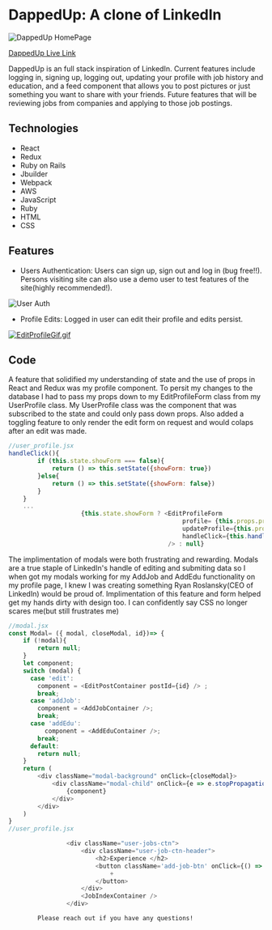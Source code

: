 # DappedUp: A clone of LinkedIn

![DappedUp HomePage](https://user-images.githubusercontent.com/76965024/119146959-24d7c000-ba19-11eb-90a5-19a908ebc2fe.JPG)

[DappedUp Live Link ](https://dappedup.herokuapp.com/#/) 

DappedUp is an full stack inspiration of LinkedIn. Current features include logging in, signing up, logging out, updating your profile with job history and education, and a feed component that allows you to post pictures or just something you want to share with your friends. Future features that will be reviewing jobs from companies and applying to those job postings. 

## Technologies 
* React
* Redux
* Ruby on Rails
* Jbuilder
* Webpack 
* AWS
* JavaScript
* Ruby
* HTML
* CSS

## Features 
* Users Authentication: Users can sign up, sign out and log in (bug free!!). Persons visiting site can also use a demo user to test features of the site(highly recommended!). 

![User Auth](https://s4.gifyu.com/images/UserAuthGif.gif)

* Profile Edits: Logged in user can edit their profile and edits persist. 

[![EditProfileGif.gif](https://s4.gifyu.com/images/EditProfileGif.gif)](https://gifyu.com/image/rPao)

## Code
 A feature that solidified my understanding of state and the use of props in React and Redux was my profile component. To persit my changes to the database I had to pass my props down to my EditProfileForm class from my UserProfile class. My UserProfile class was the component that was subscribed to the state and could only pass down props. Also added a toggling feature to only render the edit form on request and would colaps after an edit was made.   

```javascript
//user_profile.jsx
handleClick(){ 
        if (this.state.showForm === false){ 
            return () => this.setState({showForm: true}) 
        }else{ 
            return () => this.setState({showForm: false})
        }    
    }
    ...
                    {this.state.showForm ? <EditProfileForm 
                                                profile= {this.props.profile} 
                                                updateProfile={this.props.updateProfile} 
                                                handleClick={this.handleClick()}
                                            /> : null}
```

The implimentation of modals were both frustrating and rewarding. Modals are a true staple of LinkedIn's handle of editing and submiting data so I when got my modals working for my AddJob and AddEdu functionality on my profile page, I knew I was creating something Ryan Roslansky(CEO of LinkedIn) would be proud of. Implimentation of this feature and form helped get my hands dirty with design too. I can confidently say CSS no longer scares me(but still frustrates me) 

```javascript
//modal.jsx
const Modal= ({ modal, closeModal, id})=> { 
    if (!modal){ 
        return null; 
    }
    let component;
    switch (modal) {
      case 'edit':
        component = <EditPostContainer postId={id} /> ;
        break;
      case 'addJob': 
        component = <AddJobContainer />; 
        break;
      case 'addEdu':
          component = <AddEduContainer />; 
        break; 
      default:
        return null;
    }
    return ( 
        <div className="modal-background" onClick={closeModal}>
            <div className="modal-child" onClick={e => e.stopPropagation()}>
                {component}
            </div>
        </div>
    )
}
//user_profile.jsx

                <div className="user-jobs-ctn">
                    <div className="user-job-ctn-header">
                        <h2>Experience </h2>
                        <button className='add-job-btn' onClick={() => this.props.openModal({modal: 'addJob'})}>
                            +
                        </button>
                    </div>
                    <JobIndexContainer />
                </div>
```
            Please reach out if you have any questions!
